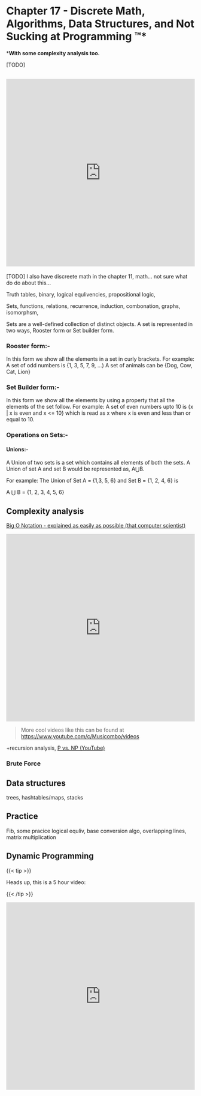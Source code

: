 # Chapter 17 - Discrete Math, Algorithms, Data Structures, and Not Sucking at Programming ™*

***With some complexity analysis too.**

[TODO]

## <iframe width="100%" height="500" src="https://www.youtube.com/embed/zK3rDhJqMu0" frameborder="0" allow="accelerometer; autoplay; clipboard-write; encrypted-media; gyroscope; picture-in-picture" allowfullscreen></iframe>

[TODO] I also have discreete math in the chapter 11, math... not sure what do do about this...

Truth tables, binary, logical equlivencies, propositional logic,

Sets, functions, relations, recurrence, induction, combonation, graphs, isomorphsm,

Sets are a well-defined collection of distinct objects. A set is represented in two ways, Rooster form or Set builder form.

### Rooster form:-

In this form we show all the elements in a set in curly brackets.
For example: 
A set of odd numbers is {1, 3, 5, 7, 9, ...)
A set of animals can be {Dog, Cow, Cat, Lion}

### Set Builder form:-

In this form we show all the elements by using a property that all the elements of the set follow.
For example:
A set of even numbers upto 10 is {x | x is even and x <= 10}
which is read as x where x is even and less than or equal to 10.

### Operations on Sets:-

#### Unions:-

A Union of two sets is a set which contains all elements of both the sets. A Union of set A and set B would be represented as, A⋃B.

For example:
The Union of Set A = {1,3, 5, 6} and Set B = {1, 2, 4, 6} is

A ⋃ B = {1, 2, 3, 4, 5, 6}

## Complexity analysis

[Big O Notation - explained as easily as possible (that computer scientist)](/home/vega/Downloads/newDrums)

<iframe width="100%" height="500" src="https://www.youtube.com/embed/LOZTuMds3LM" frameborder="0" allow="accelerometer; autoplay; clipboard-write; encrypted-media; gyroscope; picture-in-picture" allowfullscreen></iframe>

> More cool videos like this can be found at https://www.youtube.com/c/Musicombo/videos

+recursion analysis, [P vs. NP (YouTube)](https://www.youtube.com/watch?v=YX40hbAHx3s)

### Brute Force

## Data structures

trees, hashtables/maps, stacks

## Practice

Fib, some pracice logical equliv, base conversion algo, overlapping lines, matrix multiplication

## Dynamic Programming

{{< tip >}}

Heads up, this is a 5 hour video:

{{< /tip >}}

<iframe width="100%" height="500" src="https://www.youtube.com/embed/oBt53YbR9Kk" frameborder="0" allow="accelerometer; autoplay; clipboard-write; encrypted-media; gyroscope; picture-in-picture" allowfullscreen></iframe>